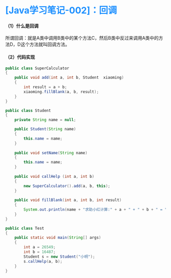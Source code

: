 # <font color=DodgerBlue>[Java学习笔记-002]：回调</font>

#### （1）什么是回调

所谓回调：就是A类中调用B类中的某个方法C，然后B类中反过来调用A类中的方法D，D这个方法就叫回调方法。

#### （2）代码实现



```java
public class SuperCalculator
{
    public void add(int a, int b, Student  xiaoming)
    {
        int result = a + b;
        xiaoming.fillBlank(a, b, result);
    }
}

public class Student
{
    private String name = null;

    public Student(String name)
    {
        this.name = name;
    }
    
    public void setName(String name)
    {
        this.name = name;
    }
    
    public void callHelp (int a, int b)
    {
        new SuperCalculator().add(a, b, this);
    }
    
    public void fillBlank(int a, int b, int result)
    {
        System.out.println(name + "求助小红计算:" + a + " + " + b + " = " + result);
    }
}

public class Test
{
    public static void main(String[] args)
    {
        int a = 26549;
        int b = 16487;
        Student s = new Student("小明");
        s.callHelp(a, b);
    }
}
```

